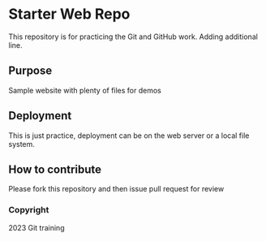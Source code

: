 # Starter Web Repo

This repository is for practicing the Git and GitHub work. Adding additional line.

## Purpose

Sample website with plenty of files for demos

## Deployment

This is just practice, deployment can be on the web server or a local file system.


## How to contribute

Please fork this repository and then issue pull request for review

### Copyright

2023 Git training